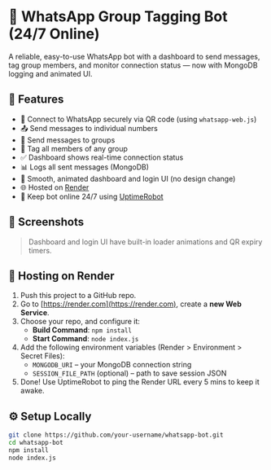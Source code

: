 # 🤖 WhatsApp Group Tagging Bot (24/7 Online)

A reliable, easy-to-use WhatsApp bot with a dashboard to send messages, tag group members, and monitor connection status — now with MongoDB logging and animated UI.

## 🔧 Features

- 🔐 Connect to WhatsApp securely via QR code (using `whatsapp-web.js`)
- 📤 Send messages to individual numbers
- 👥 Send messages to groups
- 🔖 Tag all members of any group
- ✅ Dashboard shows real-time connection status
- 📊 Logs all sent messages (MongoDB)
- 💫 Smooth, animated dashboard and login UI (no design change)
- 🌐 Hosted on [Render](https://render.com)
- 🔁 Keep bot online 24/7 using [UptimeRobot](https://uptimerobot.com)

## 📸 Screenshots

> Dashboard and login UI have built-in loader animations and QR expiry timers.

## 🚀 Hosting on Render

1. Push this project to a GitHub repo.
2. Go to [https://render.com](https://render.com), create a **new Web Service**.
3. Choose your repo, and configure it:
   - **Build Command**: `npm install`
   - **Start Command**: `node index.js`
4. Add the following environment variables (Render > Environment > Secret Files):
   - `MONGODB_URI` – your MongoDB connection string
   - `SESSION_FILE_PATH` (optional) – path to save session JSON
5. Done! Use UptimeRobot to ping the Render URL every 5 mins to keep it awake.

## ⚙️ Setup Locally

```bash
git clone https://github.com/your-username/whatsapp-bot.git
cd whatsapp-bot
npm install
node index.js